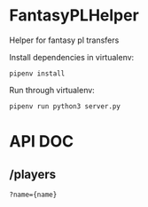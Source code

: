 # FantasyPLHelper
Helper for fantasy pl transfers

Install dependencies in virtualenv: 
```
pipenv install
```

Run through virtualenv: 
```
pipenv run python3 server.py
```


# API DOC

## /players
```
?name={name}
```
